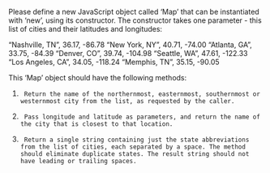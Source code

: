 Please define a new JavaScript object called ‘Map’ that can be instantiated with ‘new’, using its constructor. The constructor takes one parameter - this list of cities and their latitudes and longitudes:
 
“Nashville, TN”, 36.17, -86.78
“New York, NY”, 40.71, -74.00
“Atlanta, GA”, 33.75, -84.39
“Denver, CO”, 39.74, -104.98
“Seattle, WA”, 47.61, -122.33
“Los Angeles, CA”, 34.05, -118.24
“Memphis, TN”, 35.15, -90.05
 
This ‘Map’ object should have the following methods:
 
1)      Return the name of the northernmost, easternmost, southernmost or westernmost city from the list, as requested by the caller.
 
2)      Pass longitude and latitude as parameters, and return the name of the city that is closest to that location.
 
3)      Return a single string containing just the state abbreviations from the list of cities, each separated by a space. The method should eliminate duplicate states. The result string should not have leading or trailing spaces.
 
